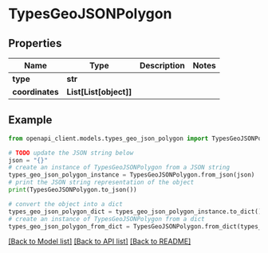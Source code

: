 # TypesGeoJSONPolygon


## Properties

Name | Type | Description | Notes
------------ | ------------- | ------------- | -------------
**type** | **str** |  | 
**coordinates** | **List[List[object]]** |  | 

## Example

```python
from openapi_client.models.types_geo_json_polygon import TypesGeoJSONPolygon

# TODO update the JSON string below
json = "{}"
# create an instance of TypesGeoJSONPolygon from a JSON string
types_geo_json_polygon_instance = TypesGeoJSONPolygon.from_json(json)
# print the JSON string representation of the object
print(TypesGeoJSONPolygon.to_json())

# convert the object into a dict
types_geo_json_polygon_dict = types_geo_json_polygon_instance.to_dict()
# create an instance of TypesGeoJSONPolygon from a dict
types_geo_json_polygon_from_dict = TypesGeoJSONPolygon.from_dict(types_geo_json_polygon_dict)
```
[[Back to Model list]](../README.md#documentation-for-models) [[Back to API list]](../README.md#documentation-for-api-endpoints) [[Back to README]](../README.md)


